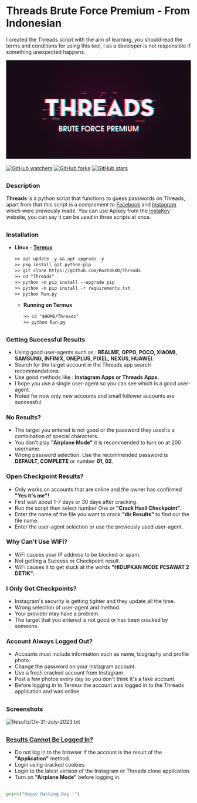# Threads Brute Force Premium - From Indonesian
I created the Threads script with the aim of learning, you should read the terms and conditions for using this tool, I as a developer is not responsible if something unexpected happens.
<p align="left"><img src="Data/Threads.jpg"/></p>

[![GitHub watchers](https://img.shields.io/github/watchers/rozhakxd/Threads.svg?style=social&label=Watch)](https://GitHub.com/rozhakxd/Threads/watchers/)
[![GitHub forks](https://img.shields.io/github/forks/rozhakxd/Threads.svg?style=social&label=Fork)](https://GitHub.com/rozhakxd/Threads/network/)
[![GitHub stars](https://img.shields.io/github/stars/rozhakxd/Threads.svg?style=social&label=Star)](https://GitHub.com/rozhakxd/Threads/stargazers/)


##

### Description
**Threads** is a python script that functions to guess passwords on Threads, apart from that this script is a complement to [Facebook](https://github.com/RozhakXD/Facemash) and [Instagram](https://github.com/RozhakXD/Premium) which were previously made. You can use Apikey from the [InstaKey](https://instakey.rozhak.xyz/register/) website, you can say it can be used in three scripts at once.

##
  
### Installation

- **Linux - [Termux](https://f-droid.org/repo/com.termux_118.apk)**

  ```
  >> apt update -y && apt upgrade -y
  >> pkg install git python-pip 
  >> git clone https://github.com/RozhakXD/Threads
  >> cd "Threads"
  >> python -m pip install --upgrade pip
  >> python -m pip install -r requirements.txt
  >> python Run.py
  ```
  - **Running on Termux**
  
    ```
    >> cd "$HOME/Threads"
    >> python Run.py
    ```

##

### Getting Successful Results

- Using good user-agents such as : **REALME, OPPO, POCO, XIAOMI, SAMSUNG, INFINIX, ONEPLUS, PIXEL, NEXUS, HUAWEI.**
- Search for the target account in the Threads app search recommendations.
- Use good methods like : **Instagram Apps or Threads Apps.**
- I hope you use a single user-agent so you can see which is a good user-agent.
- Noted for now only new accounts and small follower accounts are successful.

### No Results?

- The target you entered is not good or the password they used is a combination of special characters.
- You don't play **"Airplane Mode"** it is recommended to turn on at 200 username.
- Wrong password selection. Use the recommended password is **DEFAULT, COMPLETE** or number **01, 02**.

### Open Checkpoint Results?

- Only works on accounts that are online and the owner has confirmed **"Yes it's me"!**
- First wait about 1-7 days or 30 days after cracking.
- Run the script then select number One or **"Crack Hasil Checkpoint".**
- Enter the name of the file you want to crack **"dir Results"** to find out the file name.
- Enter the user-agent selection or use the previously used user-agent.

### Why Can't Use WIFI?

- WiFi causes your IP address to be blocked or spam.
- Not getting a Success or Checkpoint result.
- WiFi causes it to get stuck at the words **"HIDUPKAN MODE PESAWAT 2 DETIK".**

### I Only Got Checkpoints?

- Instagram's security is getting tighter and they update all the time.
- Wrong selection of user-agent and method.
- Your provider may have a problem.
- The target that you entered is not good or has been cracked by someone.

### Account Always Logged Out?

- Accounts must include information such as name, biography and profile photo.
- Change the password on your Instagram account.
- Use a fresh cracked account from Instagram.
- Post a few photos every day so you don't think it's a fake account.
- Before logging in to Termux the account was logged in to the Threads application and was online.

##

### Screenshots

![Results/Ok-31-July-2023.txt](https://github.com/RozhakXD/Threads/blob/main/Data/Ok-31-July-2023.png)

##

### [Results Cannot Be Logged In?](https://drive.google.com/file/d/10kp-862cR3HOuvWRqGx--ZM-Wg-0IG4d/view?usp=drive_link)

- Do not log in to the browser if the account is the result of the **"Application"** method.
- Login using cracked cookies.
- Login to the latest version of the Instagram or Threads clone application.
- Turn on **"Airplane Mode"** before logging in.

##

~~~python
print("Happy Hacking Day !")
~~~

